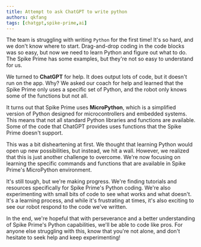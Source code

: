 ```yaml
---
title: Attempt to ask ChatGPT to write python
authors: qkfang
tags: [chatgpt,spike-prime,ai]
---
```


The team is struggling with writing `Python` for the first time! It's so hard, and we don't know where to start. Drag-and-drop coding in the code blocks was so easy, but now we need to learn Python and figure out what to do. The Spike Prime has some examples, but they're not so easy to understand for us.

We turned to **ChatGPT** for help. It does output lots of code, but it doesn't run on the app. Why? We asked our coach for help and learned that the Spike Prime only uses a specific set of Python, and the robot only knows some of the functions but not all.

It turns out that Spike Prime uses **MicroPython**, which is a simplified version of Python designed for microcontrollers and embedded systems. This means that not all standard Python libraries and functions are available. Some of the code that ChatGPT provides uses functions that the Spike Prime doesn't support.

This was a bit disheartening at first. We thought that learning Python would open up new possibilities, but instead, we hit a wall. However, we realized that this is just another challenge to overcome. We're now focusing on learning the specific commands and functions that are available in Spike Prime's MicroPython environment.

It's still tough, but we're making progress. We're finding tutorials and resources specifically for Spike Prime's Python coding. We're also experimenting with small bits of code to see what works and what doesn't. It's a learning process, and while it's frustrating at times, it's also exciting to see our robot respond to the code we've written.

In the end, we're hopeful that with perseverance and a better understanding of Spike Prime's Python capabilities, we'll be able to code like pros. For anyone else struggling with this, know that you're not alone, and don't hesitate to seek help and keep experimenting!